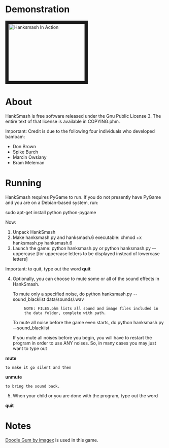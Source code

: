 # Demonstration

<a href="http://www.youtube.com/watch?feature=player_embedded&v=HJyRnrbuTlQ
" target="_blank"><img src="http://img.youtube.com/vi/HJyRnrbuTlQ/0.jpg" 
alt="Hanksmash In Action" width="240" height="180" border="10" /></a>



# About

HankSmash is free software released under the Gnu Public License 3. The 
entire text of that license is available in COPYING.phm. 

Important: Credit is due to the following four individuals who
developed bambam:

* Don Brown
* Spike Burch
* Marcin Owsiany
* Bram Meleman

# Running

HankSmash requires PyGame to run. If you do not presently have PyGame 
and you are on a Debian-based system, run:

sudo apt-get install python python-pygame

Now:

1. Unpack HankSmash 
2. Make hanksmash.py and hanksmash.6 executable: 
	chmod +x hanksmash.py hanksmash.6
3. Launch the game:
	python hanksmash.py
	or
	python hanksmash.py --uppercase
			[for uppercase letters to be displayed instead of lowercase 
			letters]

Important: to quit, type out the word
**quit**
                                                
4. Optionally, you can choose to mute some or all of the sound effects 
in HankSmash.

	To mute only a specified noise, do
		python hanksmash.py --sound_blacklist data/sounds/<filename>.wav
			
			NOTE: FILES.phm lists all sound and image files included in 
			the data folder, complete with path.
			
	To mute all noise before the game even starts, do
		python hanksmash.py --sound_blacklist
        
	If you mute all noises before you begin, you will have to restart 
	the program in order to use ANY noises.
	So, in many cases you may just want to type out

**mute**

	to make it go silent and then 

**unmute**

	to bring the sound back.

5. When your child or you are done with the program, type out the word

**quit**
																		
# Notes

[Doodle Gum by imagex](http://www.dafont.com/doodle-gum.font) is used in this game.

